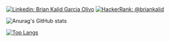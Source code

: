 [![Linkedin: Brian Kalid Garcia Olivo](https://img.shields.io/badge/-Brian_Kalid-blue?style=flat-square&logo=Linkedin&logoColor=white&link=https://www.linkedin.com/in/briankalid/)](https://www.linkedin.com/in/briankalid/)
[![HackerRank: @briankalid](https://img.shields.io/badge/HackerRank-follow-biggreen)](https://www.hackerrank.com/briankalid)

![Anurag's GitHub stats](https://github-readme-stats.vercel.app/api?username=briankalid&show_icons=true&theme=radical&count_private=true)

[![Top Langs](https://github-readme-stats.vercel.app/api/top-langs/?username=briankalid&layout=compact&theme=radical&count_private=true)](https://github.com/anuraghazra/github-readme-stats)

